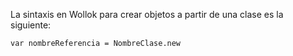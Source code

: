La sintaxis en Wollok para crear objetos a partir de una clase es la siguiente:

```
var nombreReferencia = NombreClase.new 
```